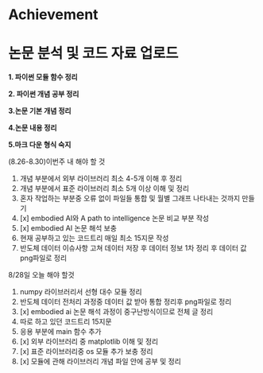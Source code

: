 # Achievement
논문 분석 및 코드 자료 업로드
=====================
**1. 파이썬 모듈 함수 정리**

**2. 파이썬 개념 공부 정리**

**3.논문 기본 개념 정리**

**4.논문 내용 정리**

**5.마크 다운 형식 숙지**




(8.26-8.30)이번주 내 해야 할 것
1. 개념 부분에서 외부 라이브러리  최소 4-5개 이해 후 정리
2. 개념 부분에서 표준 라이브러리 최소 5개 이상 이해 및 정리
3. 혼자 작업하는 부분중 오류 없이 파일들 통합 및 월별 그래프 나타내는 것까지 만들기
4. [x] embodied AI와 A path to intelligence 논문 비교 부분 작성 
5. [x] embodied AI 논문 해석 보충
6. 현재 공부하고 있는 코드트리 매일 최소 15지문 작성
7. 반도체 데이터 이슈사항 고쳐 데이터 저장 후 데이터 정보 1차 정리 후 데이터 값 png파일로 정리


8/28일 오늘 해야 할것

1. numpy 라이브러리서 선형 대수 모듈 정리
2. 반도체 데이터 전처리 과정중 데이터 값 받아 통합 정리후 png파일로 정리
3. [x] embodied ai 논문 해석 과정이 중구난방식이므로 전체 글 정리
4. 따로 하고 있던 코드트리 15지문
5. 응용 부분에 main 함수 추가
6. [x] 외부 라이브러리 중 matplotlib 이해 및 정리
7. [x] 표준 라이브러리중 os 모듈 추가 보충 정리
8. [x] 모듈에 관해 라이브러리 개념 파일 안에 공부 및 정리 
